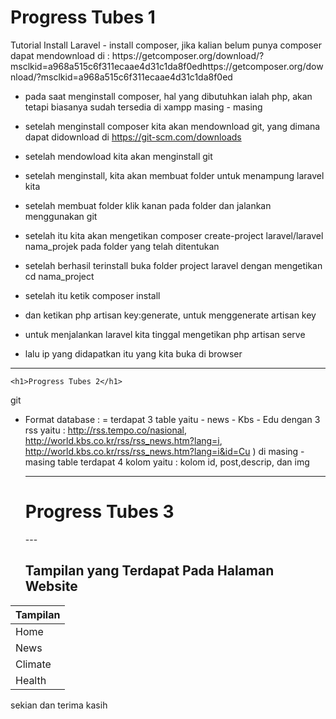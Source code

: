 

   <h1>Progress Tubes 1</h1>
Tutorial Install Laravel 
  - install composer, jika kalian belum punya composer dapat mendownload di : https://getcomposer.org/download/?msclkid=a968a515c6f311ecaae4d31c1da8f0edhttps://getcomposer.org/download/?msclkid=a968a515c6f311ecaae4d31c1da8f0ed
  
  - pada saat menginstall composer, hal yang dibutuhkan ialah php, akan tetapi biasanya sudah tersedia di xampp masing - masing
  
  - setelah menginstall composer kita akan mendownload git, yang dimana dapat didownload di https://git-scm.com/downloads
  
  - setelah mendowload kita akan menginstall git
  
  - setelah menginstall, kita akan membuat folder untuk menampung laravel kita
  
  - setelah membuat folder klik kanan pada folder dan jalankan menggunakan git
  
  - setelah itu kita akan mengetikan composer create-project laravel/laravel nama_projek pada folder yang telah ditentukan
  
  - setelah berhasil terinstall buka folder project laravel dengan mengetikan cd nama_project
  
  - setelah itu ketik composer install
  
  - dan ketikan php artisan key:generate, untuk menggenerate artisan key
  
  - untuk menjalankan laravel kita tinggal mengetikan php artisan serve
  
  - lalu ip yang didapatkan itu yang kita buka di browser 
  
  ---
    <h1>Progress Tubes 2</h1>
git
- Format database : 
    = terdapat 3 table yaitu 
        - news
        - Kbs
        - Edu 
   dengan 3 rss yaitu : http://rss.tempo.co/nasional, http://world.kbs.co.kr/rss/rss_news.htm?lang=i, http://world.kbs.co.kr/rss/rss_news.htm?lang=i&id=Cu ) 
   di masing - masing table terdapat 4 kolom yaitu : kolom id, post,descrip, dan img

   ---

   <h1>Progress Tubes 3</h1>
   ---
   <h2>Tampilan yang Terdapat Pada Halaman Website</h2>

| Tampilan|
| ----- | 
| Home  |
| News  | 
| Climate  | 
| Health  | 

       
 sekian dan terima kasih
       

